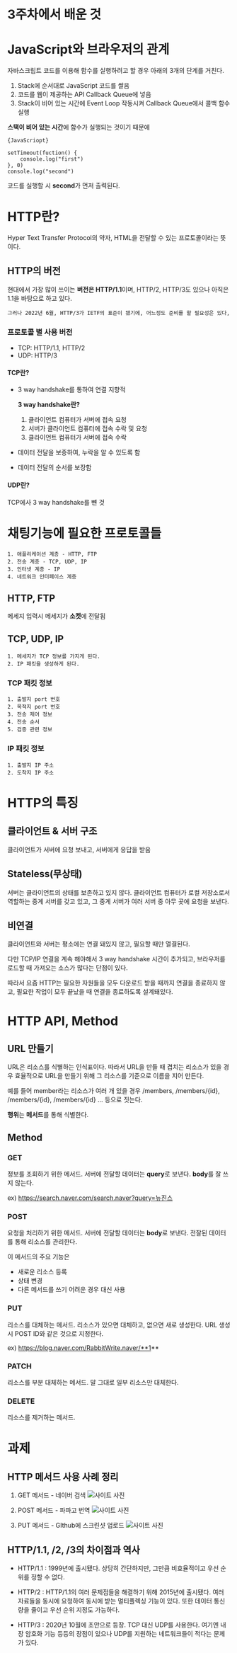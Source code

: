 3주차에서 배운 것
==================
# JavaScript와 브라우저의 관계
자바스크립트 코드를 이용해 함수를 실행하려고 할 경우
아래의 3개의 단계를 거친다.

1. Stack에 순서대로 JavaScript 코드를 쌀음
2. 코드를 웹이 제공하는 API Callback Queue에 넣음
3. Stack이 비어 있는 시간에 Event Loop 작동시켜 Callback Queue에서 콜백 함수 실행

**스택이 비어 있는 시간**에 함수가 실행되는 것이기 때문에 
```
{JavaScriopt}

setTimeout(fuction() {
    console.log("first")
}, 0)
console.log("second")
```
코드를 실행할 시 **second**가 먼저 출력된다.

# HTTP란?
Hyper Text Transfer Protocol의 약자, HTML을 전달할 수 있는 프로토콜이라는 뜻이다.

## HTTP의 버전
현대에서 가장 많이 쓰이는 **버전은 HTTP/1.1**이며,
HTTP/2, HTTP/3도 있으나 아직은 1.1을 바탕으로 하고 있다.

    그러나 2022년 6월, HTTP/3가 IETF의 표준이 됐기에, 어느정도 준비를 할 필요성은 있다,

### 프로토콜 별 사용 버전
* TCP: HTTP/1.1, HTTP/2
* UDP: HTTP/3

#### TCP란?
* 3 way handshake를 통하여 연결 지향적

    **3 way handshake란?**
    1. 클라이언트 컴퓨터가 서버에 접속 요청
    2. 서버가 클라이언트 컴퓨터에 접속 수락 및 요청
    3. 클라이언트 컴퓨터가 서버에 접속 수락

* 데이터 전달을 보증하여, 누락을 알 수 있도록 함
* 데이터 전달의 순서를 보장함

#### UDP란?
TCP에사 3 way handshake를 뺸 것

# 채팅기능에 필요한 프로토콜들
    1. 애플리케이션 계층 - HTTP, FTP
    2. 전송 계층 - TCP, UDP, IP
    3. 인터넷 계층 - IP
    4. 네트워크 인터페이스 계층

## HTTP, FTP
메세지 입력시 메세지가 **소켓**에 전달됨

## TCP, UDP, IP
    1. 메세지가 TCP 정보를 가지게 된다.
    2. IP 패킷을 생성하게 된다.

### TCP 패킷 정보
    1. 출발지 port 번호
    2. 목적지 port 번호
    3. 전송 제어 정보
    4. 전송 순서
    5. 검증 관련 정보

### IP 패킷 정보
    1. 출발지 IP 주소
    2. 도착지 IP 주소

# HTTP의 특징
## 클라이언트 & 서버 구조
클라이언트가 서버에 요청 보내고, 서버에게 응답을 받음

## Stateless(무상태)
서버는 클라이언트의 상태를 보존하고 있지 않다. 클라이언트 컴퓨터가 로컬 저장소로서 역할하는 중계 서버를 갖고 있고, 그 중계 서버가 여러 서버 중 아무 곳에 요청을 보낸다.

## 비연결
클라이언트와 서버는 평소에는 연결 돼있지 않고, 필요할 때만 열결된다. 

다만 TCP/IP 연결을 계속 해야해서 3 way handshake 시간이 추가되고, 브라우저를 로드할 때 가져오는 소스가 많다는 단점이 있다.

따라서 요즘 HTTP는 필요한 자원들을 모두 다운로드 받을 때까지 연결을 종료하지 않고, 필요한 작업이 모두 끝났을 때 연결을 종료하도록 설계돼있다.

# HTTP API, Method
## URL 만들기
URL은 리소스를 식별하는 인식표이다. 따라서 URL을 만들 때 겹치는 리소스가 있을 경우 효율적으로 URL을 만들기 위해 그 리소스를 기준으로 이름을 지어 만든다.

예를 들어 member라는 리소스가 여러 개 있을 경우
/members, /members/{id}, /members/{id}, /members/{id} ... 등으로 짓는다.

**행위**는 **메서드**를 통해 식별한다.

## Method
### GET
정보를 조회하기 위한 메서드. 서버에 전달할 데이터는 **query**로 보낸다. **body**를 잘 쓰지 않는다.

ex) https://search.naver.com/search.naver?query=뉴진스

### POST
요청을 처리하기 위한 메서드. 서버에 전달할 데이터는 **body**로 보낸다. 전잘된 데이터를 통해 리소스를 관리한다.

이 메서드의 주요 기능은
* 새로운 리소스 등록
* 상태 변경
* 다른 메서드를 쓰기 어려운 경우 대신 사용

### PUT
리소스를 대체하는 메서드. 리소스가 있으면 대체하고, 없으면 새로 생성한다. URL 생성시 POST ID와 같은 것으로 지정한다.

ex) https://blog.naver.com/RabbitWrite.naver/**1**

### PATCH
리소스를 부분 대체하는 메서드. 말 그대로 일부 리소스만 대체한다.

### DELETE
리소스를 제거하는 메서드.

# 과제
## HTTP 메서드 사용 사례 정리
1. GET 메서드 - 네이버 검색
 ![사이트 사진](https://github.com/FireSword923/2024-1-Web-Study/blob/main/%EC%8A%A4%ED%81%AC%EB%A6%B0%EC%83%B7%202024-05-27%20010428.png)

2. POST 메서드 - 파파고 번역
 ![사이트 사진](https://github.com/FireSword923/2024-1-Web-Study/blob/main/%EC%8A%A4%ED%81%AC%EB%A6%B0%EC%83%B7%202024-05-27%20010724.png)

3. PUT 메서드 - GIthub에 스크린샷 업로드
 ![사이트 사진](https://github.com/FireSword923/2024-1-Web-Study/blob/main/Week3/PUT.png)

 ## HTTP/1.1, /2, /3의 차이점과 역사
* HTTP/1.1 : 1999년에 출시됐다. 상당히 간단하지만, 그만큼 비효율적이고 우선 순위를 정할 수 없다.

* HTTP/2 : HTTP/1.1의 여러 문제점들을 해결하기 위해 2015년에 출시됐다. 여러 자료들을 동시에 요청하여 동시에 받는 멀티플렉싱 기능이 있다. 또한 데이터 통신량을 줄이고 우선 순위 지정도 가능하다.

* HTTP/3 : 2020년 10월에 초안으로 등장. TCP 대신 UDP를 사용한다. 여기엔 내장 암호화 기능 등등의 장점이 있으나 UDP를 지원하는 네트워크들이 적다는 문제가 있다.
